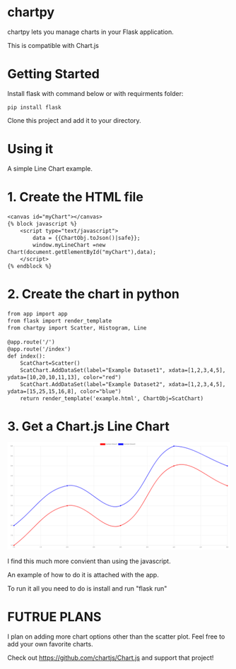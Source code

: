 # chartpy
chartpy lets you manage charts in your Flask application.

This is compatible with Chart.js


Getting Started
===============
Install flask with command below or with requirments folder:

    pip install flask

Clone this project and add it to your directory. 

Using it
========

A simple Line Chart example.

# 1. Create the HTML file
```
<canvas id="myChart"></canvas>
{% block javascript %}
	<script type="text/javascript">
		data = {{ChartObj.toJson()|safe}};
		window.myLineChart =new Chart(document.getElementById("myChart"),data);
	</script>
{% endblock %}
```
    
# 2. Create the chart in python

```
from app import app
from flask import render_template
from chartpy import Scatter, Histogram, Line

@app.route('/')
@app.route('/index')
def index():
	ScatChart=Scatter()
	ScatChart.AddDataSet(label="Example Dataset1", xdata=[1,2,3,4,5], ydata=[10,20,10,11,13], color="red")
	ScatChart.AddDataSet(label="Example Dataset2", xdata=[1,2,3,4,5], ydata=[15,25,15,16,8], color="blue")
	return render_template('example.html', ChartObj=ScatChart)
```

# 3. Get a Chart.js Line Chart
![plot](./docs/linechart.png)


 
I find this much more convient than using the javascript.

An example of how to do it is attached with the app.

To run it all you need to do is install and run 
"flask run"

# FUTRUE PLANS
I plan on adding more chart options other than the scatter plot. Feel free to add your own favorite charts.

Check out https://github.com/chartjs/Chart.js and support that project!
